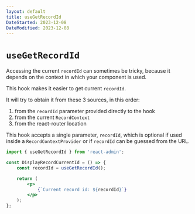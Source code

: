 ```yaml
---
layout: default
title: useGetRecordId
DateStarted: 2023-12-08
DateModified: 2023-12-08
---
```


# `useGetRecordId`

Accessing the current `recordId` can sometimes be tricky, because it depends on the context in which your component is used.

This hook makes it easier to get current `recordId`. 

It will try to obtain it from these 3 sources, in this order:
1. from the `recordId` parameter provided directly to the hook
2. from the current `RecordContext`
3. from the react-router location

This hook accepts a single parameter, `recordId`, which is optional if used inside a `RecordContextProvider` or if `recordId` can be guessed from the URL.

```jsx
import { useGetRecordId } from 'react-admin';

const DisplayRecordCurrentId = () => {
    const recordId = useGetRecordId();

    return (
        <p>
            {`Current record id: ${recordId}`}
        </p>
    );
};
```

